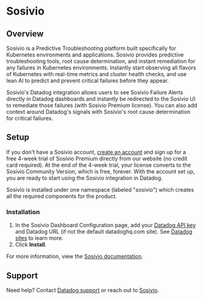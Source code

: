 # Sosivio
 
## Overview
 
Sosivio is a Predictive Troubleshooting platform built specifically for Kubernetes environments and applications. Sosivio provides predictive troubleshooting tools, root cause determination, and instant remediation for any failures in Kubernetes environments. Instantly start observing all flavors of Kubernetes with real-time metrics and cluster health checks, and use lean AI to predict and prevent critical failures before they appear.

Sosivio's Datadog integration allows users to see Sosivio Failure Alerts directly in Datadog dashboards and instantly be redirected to the Sosivio UI to remediate those failures (with Sosivio Premium license). You can also add context around Datadog's signals with Sosivio's root cause determination for critical failures.
 
## Setup

If you don't have a Sosivio account, [create an account][5] and sign up for a free 4-week trial of Sosivio Premium directly from our website (no credit card required). At the end of the 4-week trial, your license converts to the Sosivio Community Version, which is free, forever. With the account set up, you are ready to start using the Sosivio integration in Datadog.


Sosivio is installed under one namespace (labeled "sosivio") which creates all the required components for the product. 

 
### Installation

1. In the Sosivio Dashboard Configuration page, add your [Datadog API key][2] and Datadog URL (if not the default datadoghq.com site). See [Datadog sites][4] to learn more.
2. Click **Install**.

For more information, view the [Sosivio documentation][3].
 
## Support
 
Need help? Contact [Datadog support][1] or reach out to [Sosivio](mailto:info@sosiv.io).


[1]: https://docs.datadoghq.com/help/
[2]: https://docs.datadoghq.com/account_management/api-app-keys/#add-an-api-key-or-client-token
[3]: https://docs.sosiv.io
[4]: https://docs.datadoghq.com/getting_started/site/
[5]: https://www.sosiv.io/try-sosivio